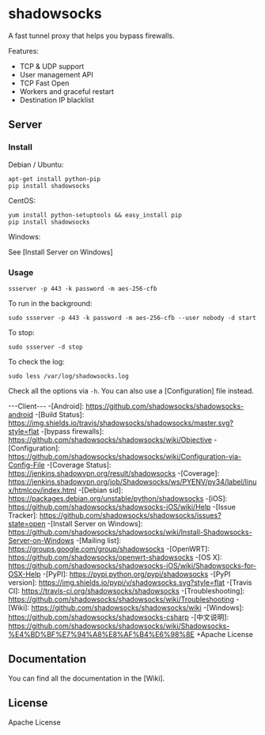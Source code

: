 shadowsocks
===========

A fast tunnel proxy that helps you bypass firewalls.

Features:
- TCP & UDP support
- User management API
- TCP Fast Open
- Workers and graceful restart
- Destination IP blacklist

Server
------

### Install

Debian / Ubuntu:

    apt-get install python-pip
    pip install shadowsocks

CentOS:

    yum install python-setuptools && easy_install pip
    pip install shadowsocks

Windows:

See [Install Server on Windows]

### Usage

    ssserver -p 443 -k password -m aes-256-cfb

To run in the background:

    sudo ssserver -p 443 -k password -m aes-256-cfb --user nobody -d start

To stop:

    sudo ssserver -d stop

To check the log:

    sudo less /var/log/shadowsocks.log

Check all the options via `-h`. You can also use a [Configuration] file
instead.

---Client---
-[Android]:           https://github.com/shadowsocks/shadowsocks-android
-[Build Status]:      https://img.shields.io/travis/shadowsocks/shadowsocks/master.svg?style=flat
-[bypass firewalls]:  https://github.com/shadowsocks/shadowsocks/wiki/Objective
-[Configuration]:     https://github.com/shadowsocks/shadowsocks/wiki/Configuration-via-Config-File
-[Coverage Status]:   https://jenkins.shadowvpn.org/result/shadowsocks
-[Coverage]:          https://jenkins.shadowvpn.org/job/Shadowsocks/ws/PYENV/py34/label/linux/htmlcov/index.html
-[Debian sid]:        https://packages.debian.org/unstable/python/shadowsocks
-[iOS]:               https://github.com/shadowsocks/shadowsocks-iOS/wiki/Help
-[Issue Tracker]:     https://github.com/shadowsocks/shadowsocks/issues?state=open
-[Install Server on Windows]: https://github.com/shadowsocks/shadowsocks/wiki/Install-Shadowsocks-Server-on-Windows
-[Mailing list]:      https://groups.google.com/group/shadowsocks
-[OpenWRT]:           https://github.com/shadowsocks/openwrt-shadowsocks
-[OS X]:              https://github.com/shadowsocks/shadowsocks-iOS/wiki/Shadowsocks-for-OSX-Help
-[PyPI]:              https://pypi.python.org/pypi/shadowsocks
-[PyPI version]:      https://img.shields.io/pypi/v/shadowsocks.svg?style=flat
-[Travis CI]:         https://travis-ci.org/shadowsocks/shadowsocks
-[Troubleshooting]:   https://github.com/shadowsocks/shadowsocks/wiki/Troubleshooting
-[Wiki]:              https://github.com/shadowsocks/shadowsocks/wiki
-[Windows]:           https://github.com/shadowsocks/shadowsocks-csharp
-[中文说明]:          https://github.com/shadowsocks/shadowsocks/wiki/Shadowsocks-%E4%BD%BF%E7%94%A8%E8%AF%B4%E6%98%8E
+Apache License





Documentation
-------------

You can find all the documentation in the [Wiki].

License
-------

Apache License